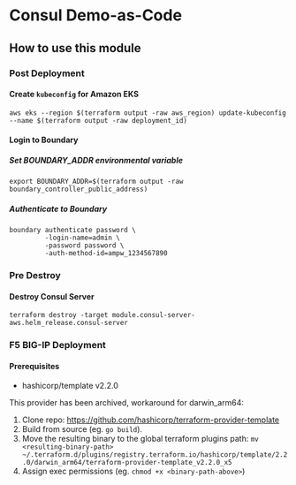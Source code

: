 # Consul Demo-as-Code

## How to use this module

### Post Deployment
#### Create `kubeconfig` for Amazon EKS
```shell
aws eks --region $(terraform output -raw aws_region) update-kubeconfig --name $(terraform output -raw deployment_id)
```

#### Login to Boundary
##### Set BOUNDARY_ADDR environmental variable
```shell
export BOUNDARY_ADDR=$(terraform output -raw boundary_controller_public_address)
```
##### Authenticate to Boundary
```shell
boundary authenticate password \
         -login-name=admin \
         -password password \
         -auth-method-id=ampw_1234567890
```

### Pre Destroy
#### Destroy Consul Server
```shell
terraform destroy -target module.consul-server-aws.helm_release.consul-server
```

### F5 BIG-IP Deployment
#### Prerequisites
* hashicorp/template v2.2.0

This provider has been archived, workaround for darwin_arm64:

1. Clone repo: https://github.com/hashicorp/terraform-provider-template
2. Build from source (eg. `go build`).
3. Move the resulting binary to the global terraform plugins path: `mv <resulting-binary-path> ~/.terraform.d/plugins/registry.terraform.io/hashicorp/template/2.2.0/darwin_arm64/terraform-provider-template_v2.2.0_x5`
4. Assign exec permissions (eg. `chmod +x <binary-path-above>`)